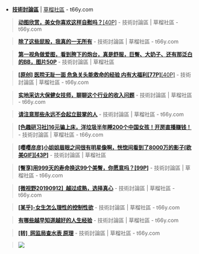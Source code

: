  - [**技術討論區**](https://t66y.com/thread0806.php?fid=7) | [草榴社區](https://t66y.com/index.php) - t66y.com 
 
> [**动图欣赏，美女你喜欢这样自慰吗？**[40P]](https://t66y.com/htm_data/1909/7/3639927.html) - 技術討論區 | 草榴社區 - t66y.com 
 
> [**除了这些屁股，我真的一无所有**](https://t66y.com/htm_data/1908/7/3627590.html) - 技術討論區 | 草榴社區 - t66y.com  
 
> [**第一视角做爱图，看到胯下的炮台，真是舒服，巨臀、大奶子、还有那泛白的BB，图片50P**](https://t66y.com/htm_data/1908/7/3624457.html) - 技術討論區 | 草榴社區 
 
> [**[原创] 医院无耻一面 危急关头能救命的经验 内有大福利[77P]**[40P]](https://t66y.com/htm_data/1907/7/3571850.html) - 技術討論區 | 草榴社區 - t66y.com
  
> [**实地采访大保健女技师，聊聊这个行业的收入问题**](https://t66y.com/htm_data/1908/7/3614636.html) - 技術討論區 | 草榴社區 - t66y.com 

> [**请注意那些永远不会起立鼓掌的人**](https://t66y.com/htm_data/1909/7/3642932.html) - 技術討論區 | 草榴社區 - t66y.com  

> [**[色趣研习社]16元骗上床，洋垃圾半年睡200个中国女孩！开房直播赚钱！**](https://t66y.com/htm_data/1909/7/3654083.html) - 技術討論區 | 草榴社區 - t66y.com 

> [**[嘤嘤彦彦]小姐姐眉眼之间很有明星像啊，恍惚间看到了8000万的影子[欧美GIF][43P]**](https://t66y.com/htm_data/1907/7/3600254.html) - 技術討論區 | 草榴社區

> [**[臀享]用999天的寿命换这99个美臀，你愿意吗？[99P]**](https://t66y.com/htm_data/1909/7/3656447.html) - 技術討論區 | 草榴社區 - t66y.com  

> [**[微视野20190912]  越过成熟，选择真心**](https://t66y.com/htm_data/1909/7/3654093.html) - 技術討論區 | 草榴社區 - t66y.com  

> [**[某乎]-女生怎么理性的控制性欲**](https://t66y.com/htm_data/1909/7/3660188.html) - 技術討論區 | 草榴社區 - t66y.com  

> [**有哪些越早知道越好的人生经验**](https://t66y.com/htm_data/1909/7/3653337.html) - 技術討論區 | 草榴社區 - t66y.com  

> [**[转]  网监局查水表 原理**](https://t66y.com/htm_data/1909/7/3638555.html) - 技術討論區 | 草榴社區 - t66y.com  

>  <a href="https://t66y.com/htm_data/1909/7/3640014.html" title="[微博谈20190906]  香港回归以来最黑暗的一天 - 技術討論區 | 草榴社區 - t66y.com"><img src="https://www.nsaimg.com/2019/09/06/5d72220df1d0b.png?raw=true"/></a>



